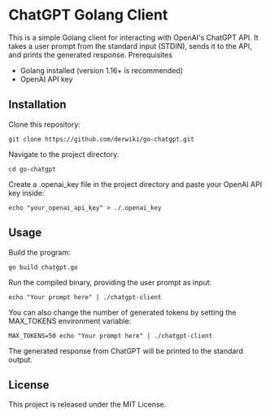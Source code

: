 # ChatGPT Golang Client

This is a simple Golang client for interacting with OpenAI's ChatGPT API. It takes a user prompt from the standard input (STDIN), sends it to the API, and prints the generated response.
Prerequisites

 * Golang installed (version 1.16+ is recommended)
 * OpenAI API key

## Installation

Clone this repository:

    git clone https://github.com/derwiki/go-chatgpt.git

Navigate to the project directory:

    cd go-chatgpt

Create a .openai_key file in the project directory and paste your OpenAI API key inside:

    echo "your_openai_api_key" > ./.openai_key

## Usage

Build the program:

    go build chatgpt.go

Run the compiled binary, providing the user prompt as input:


    echo "Your prompt here" | ./chatgpt-client

You can also change the number of generated tokens by setting the MAX_TOKENS environment variable:

    MAX_TOKENS=50 echo "Your prompt here" | ./chatgpt-client

The generated response from ChatGPT will be printed to the standard output.

## License

This project is released under the MIT License.